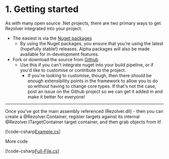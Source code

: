 # 1. Getting started

As with many open source .Net projects, there are two primary ways to get Rezolver integrated into your project.

- The easiest is via the [Nuget packages](nuget-packages/)
  - By using the Nuget packages, you ensure that you're using the latest (hopefully stable!) releases.  Alpha packages will also
be made available for in-development features.
- Fork or download the source from [Github](https://github.com/LordZoltan/Rezolver)
  - Use this if you can't integrate nuget into your build pipeline, or if you'd like to customise or contribute to the project.
    - If you're looking to customise, though, then there _should_ be enough extensibility points in the framework to allow you to do so 
without having to change core types.  If that's not the case, post an issue on the Github project so we can get it added in and
make it better for everyone!

<hr class="soft" />

Once you've got the main assembly referenced (Rezolver.dll) - then you can create a @Rezolver.Container, register targets against its
internal @Rezolver.ITargetContainer target container, and then grab objects from it!

[!code-csharp[Example.cs](../../../test/Rezolver.Tests/TargetContainerTests.cs#example1)]

More code

[!code-csharp[Full-File.cs](../../../test/Rezolver.Tests/ConstructorTargetTests.cs)]